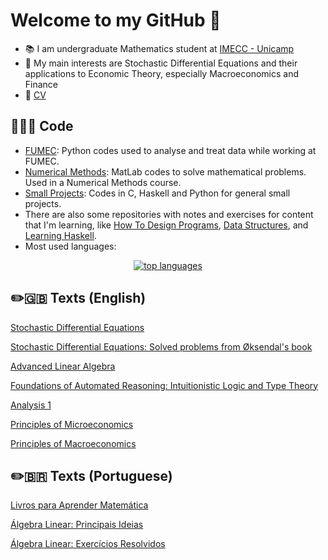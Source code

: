 # Welcome to my GitHub 👋

- 📚 I am undergraduate Mathematics student at [IMECC - Unicamp](https://www.ime.unicamp.br/)
- 🔎 My main interests are Stochastic Differential Equations and their applications to Economic Theory, especially Macroeconomics and Finance
- 📃 [CV](https://github.com/adairneto/adairneto.github.io/blob/master/CV.pdf)

## 👨🏻‍💻 Code

- [FUMEC](https://github.com/adairneto/FUMEC): Python codes used to analyse and treat data while working at FUMEC.
- [Numerical Methods](https://github.com/adairneto/Numerical-Analysis): MatLab codes to solve mathematical problems. Used in a Numerical Methods course.
- [Small Projects](https://github.com/adairneto/Small-Projects): Codes in C, Haskell and Python for general small projects.
- There are also some repositories with notes and exercises for content that I'm learning, like [How To Design Programs](https://github.com/adairneto/How-to-Design-Programs), [Data Structures](https://github.com/adairneto/Small-Projects/blob/main/Data_Structures.org), and [Learning Haskell](https://github.com/adairneto/Learning-Haskell).
- Most used languages:
<p align="center">
  <a href="https://github.com/anuraghazra/github-readme-stats">
    <img src="https://github-readme-stats.vercel.app/api/top-langs/?username=adairneto&&show_icons=true&hide_title=true&theme=radical&layout=compact&hide_border=true&border_radius=30&langs_count=15&exclude_repo=Analyseroom&hide=html,css,tex" alt="top languages"/>
  </a>
</p>

## ✏️🇬🇧 Texts (English)

[Stochastic Differential Equations](https://raw.githubusercontent.com/adairneto/Stochastic-Differential-Equations/main/Notes/Main.pdf)

[Stochastic Differential Equations: Solved problems from Øksendal's book](https://github.com/adairneto/Stochastic-Differential-Equations/tree/main/Exercises%20(pdf))

[Advanced Linear Algebra](https://raw.githubusercontent.com/adairneto/Advanced-Linear-Algebra/main/Main.pdf)

[Foundations of Automated Reasoning: Intuitionistic Logic and Type Theory](https://raw.githubusercontent.com/adairneto/Intuitionistic-Logic/main/intuitionistic.pdf)

[Analysis 1](https://raw.githubusercontent.com/adairneto/Analysis-1/main/Analysis_Notes.pdf)

[Principles of Microeconomics](https://raw.githubusercontent.com/adairneto/Microeconomics/main/MIT_14.01.pdf)

[Principles of Macroeconomics](https://raw.githubusercontent.com/adairneto/Macroeconomics/main/Macroeconomics.pdf)

## ✏️🇧🇷 Texts (Portuguese)

[Livros para Aprender Matemática](https://github.com/adairneto/adairneto/blob/main/aprender-matem%C3%A1tica.md)

[Álgebra Linear: Principais Ideias](https://github.com/adairneto/Algebra-Linear/raw/main/algelin-resumo.pdf)

[Álgebra Linear: Exercícios Resolvidos](https://github.com/adairneto/Algebra-Linear/tree/main/Exerc%C3%ADcios%20Resolvidos)

